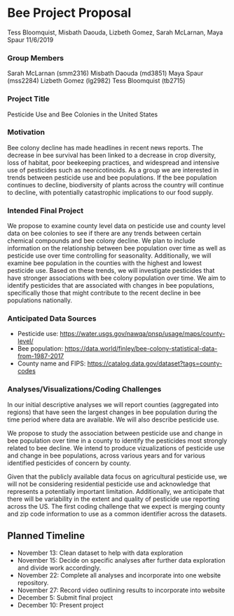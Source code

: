 Bee Project Proposal
================
Tess Bloomquist, Misbath Daouda, Lizbeth Gomez, Sarah McLarnan, Maya Spaur
11/6/2019

### Group Members

Sarah McLarnan (smm2316)
Misbath Daouda (md3851)
Maya Spaur (mss2284)
Lizbeth Gomez (lg2982)
Tess Bloomquist (tb2715)

### Project Title

Pesticide Use and Bee Colonies in the United States

### Motivation

Bee colony decline has made headlines in recent news reports. The decrease in bee survival has been linked to a decrease in crop diversity, loss of habitat, poor beekeeping practices, and widespread and intensive use of pesticides such as neonicotinoids. As a group we are interested in trends between pesticide use and bee populations. If the bee population continues to decline, biodiversity of plants across the country will continue to decline, with potentially catastrophic implications to our food supply.

### Intended Final Project

We propose to examine county level data on pesticide use and county level data on bee colonies to see if there are any trends between certain chemical compounds and bee colony decline. We plan to include information on the relationship between bee population over time as well as pesticide use over time controlling for seasonality. Additionally, we will examine bee population in the counties with the highest and lowest pesticide use. Based on these trends, we will investigate pesticides that have stronger associations with bee colony population over time. We aim to identify pesticides that are associated with changes in bee populations, specifically those that might contribute to the recent decline in bee populations nationally.

### Anticipated Data Sources

-   Pesticide use: <https://water.usgs.gov/nawqa/pnsp/usage/maps/county-level/>
-   Bee population: <https://data.world/finley/bee-colony-statistical-data-from-1987-2017>
-   County name and FIPS: <https://catalog.data.gov/dataset?tags=county-codes>

### Analyses/Visualizations/Coding Challenges

In our initial descriptive analyses we will report counties (aggregated into regions) that have seen the largest changes in bee population during the time period where data are available. We will also describe pesticide use.

We propose to study the association between pesticide use and change in bee population over time in a county to identify the pesticides most strongly related to bee decline. We intend to produce vizualizations of pesticide use and change in bee populations, across various years and for various identified pesticides of concern by county.

Given that the publicly available data focus on agricultural pesticide use, we will not be considering residential pesticide use and acknowledge that represents a potentially important limitation. Additionally, we anticipate that there will be variability in the extent and quality of pesticide use reporting across the US. The first coding challenge that we expect is merging county and zip code information to use as a common identifier across the datasets.

Planned Timeline
----------------

-   November 13: Clean dataset to help with data exploration
-   November 15: Decide on specific analyses after further data exploration and divide work accordingly.
-   November 22: Complete all analyses and incorporate into one website repository.
-   November 27: Record video outlining results to incorporate into website
-   December 5: Submit final project
-   December 10: Present project
